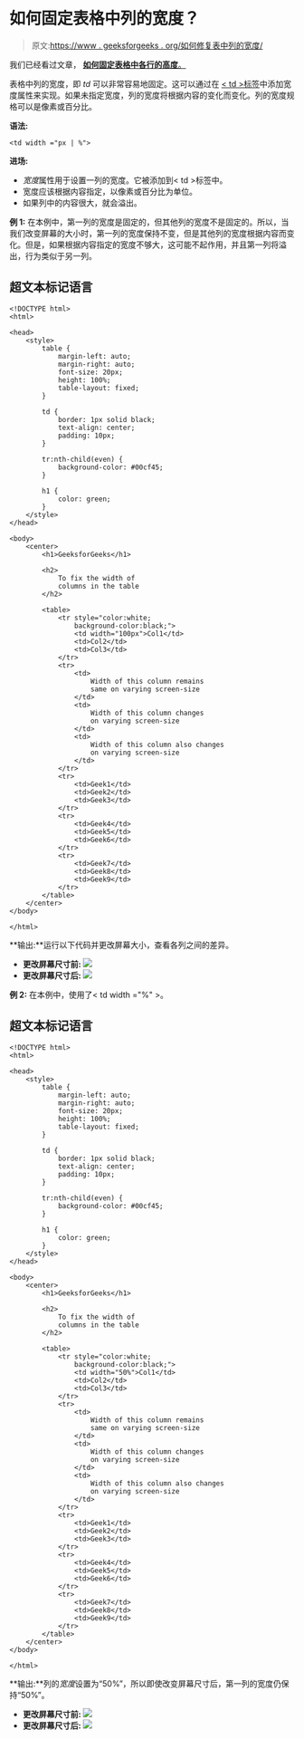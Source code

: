 # 如何固定表格中列的宽度？

> 原文:[https://www . geeksforgeeks . org/如何修复表中列的宽度/](https://www.geeksforgeeks.org/how-to-fix-the-width-of-columns-in-the-table/)

我们已经看过文章， [**如何固定表格中各行的高度**。](https://www.geeksforgeeks.org/how-to-fix-the-height-of-rows-in-the-table/?ref=rp)

表格中列的宽度，即 *td* 可以非常容易地固定。这可以通过在 [< td >标签](https://www.geeksforgeeks.org/html-td-tag/)中添加宽度属性来实现。如果未指定宽度，列的宽度将根据内容的变化而变化。列的宽度规格可以是像素或百分比。

**语法:**

```htmlhtml
<td width ="px | %">
```

**进场:**

*   *宽度*属性用于设置一列的宽度。它被添加到< td >标签中。
*   宽度应该根据内容指定，以像素或百分比为单位。
*   如果列中的内容很大，就会溢出。

**例 1:** 在本例中，第一列的宽度是固定的，但其他列的宽度不是固定的。所以，当我们改变屏幕的大小时，第一列的宽度保持不变，但是其他列的宽度根据内容而变化。但是，如果根据内容指定的宽度不够大，这可能不起作用，并且第一列将溢出，行为类似于另一列。

## 超文本标记语言

```htmlhtml
<!DOCTYPE html>
<html>

<head>
    <style>
        table {
            margin-left: auto;
            margin-right: auto;
            font-size: 20px;
            height: 100%;
            table-layout: fixed;
        }

        td {
            border: 1px solid black;
            text-align: center;
            padding: 10px;
        }

        tr:nth-child(even) {
            background-color: #00cf45;
        }

        h1 {
            color: green;
        }
    </style>
</head>

<body>
    <center>
        <h1>GeeksforGeeks</h1>

        <h2>
            To fix the width of 
            columns in the table
        </h2>

        <table>
            <tr style="color:white; 
                background-color:black;">
                <td width="100px">Col1</td>
                <td>Col2</td>
                <td>Col3</td>
            </tr>
            <tr>
                <td>
                    Width of this column remains 
                    same on varying screen-size
                </td>
                <td>
                    Width of this column changes 
                    on varying screen-size
                </td>
                <td>
                    Width of this column also changes 
                    on varying screen-size
                </td>
            </tr>
            <tr>
                <td>Geek1</td>
                <td>Geek2</td>
                <td>Geek3</td>
            </tr>
            <tr>
                <td>Geek4</td>
                <td>Geek5</td>
                <td>Geek6</td>
            </tr>
            <tr>
                <td>Geek7</td>
                <td>Geek8</td>
                <td>Geek9</td>
            </tr>
        </table>
    </center>
</body>

</html> 
```

**输出:**运行以下代码并更改屏幕大小，查看各列之间的差异。

*   **更改屏幕尺寸前:**
    ![](img/df991c5c43559be9f8686c7e0861940c.png)
*   **更改屏幕尺寸后:**
    ![](img/0272711b30d9eae30769244f77d8b09a.png)

**例 2:** 在本例中，使用了< td width ="%" >。

## 超文本标记语言

```htmlhtml
<!DOCTYPE html>
<html>

<head>
    <style>
        table {
            margin-left: auto;
            margin-right: auto;
            font-size: 20px;
            height: 100%;
            table-layout: fixed;
        }

        td {
            border: 1px solid black;
            text-align: center;
            padding: 10px;
        }

        tr:nth-child(even) {
            background-color: #00cf45;
        }

        h1 {
            color: green;
        }
    </style>
</head>

<body>
    <center>
        <h1>GeeksforGeeks</h1>

        <h2>
            To fix the width of
            columns in the table
        </h2>

        <table>
            <tr style="color:white; 
                background-color:black;">
                <td width="50%">Col1</td>
                <td>Col2</td>
                <td>Col3</td>
            </tr>
            <tr>
                <td>
                    Width of this column remains 
                    same on varying screen-size
                </td>
                <td>
                    Width of this column changes 
                    on varying screen-size
                </td>
                <td>
                    Width of this column also changes 
                    on varying screen-size
                </td>
            </tr>
            <tr>
                <td>Geek1</td>
                <td>Geek2</td>
                <td>Geek3</td>
            </tr>
            <tr>
                <td>Geek4</td>
                <td>Geek5</td>
                <td>Geek6</td>
            </tr>
            <tr>
                <td>Geek7</td>
                <td>Geek8</td>
                <td>Geek9</td>
            </tr>
        </table>
    </center>
</body>

</html>
```

**输出:**列的*宽度*设置为“50%”，所以即使改变屏幕尺寸后，第一列的宽度仍保持“50%”。

*   **更改屏幕尺寸前:**
    ![](img/acd4cff6cfb555c50c273d1502c90c96.png)
*   **更改屏幕尺寸后:**
    ![](img/bfd2b0f5f194c784ce4abd2b8ad96f0b.png)